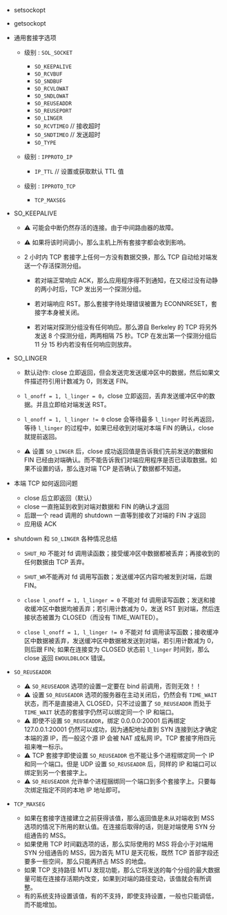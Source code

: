 
* setsockopt
* getsockopt

* 通用套接字选项
   * 级别 : `SOL_SOCKET`
		* `SO_KEEPALIVE`
		* `SO_RCVBUF`
		* `SO_SNDBUF`
		* `SO_RCVLOWAT`
		* `SO_SNDLOWAT`
		* `SO_REUSEADDR`
		* `SO_REUSEPORT`
		* `SO_LINGER`
		* `SO_RCVTIMEO` // 接收超时
		* `SO_SNDTIMEO`  // 发送超时
		* `SO_TYPE`
		
	* 级别 : `IPPROTO_IP`
	   * `IP_TTL` // 设置或获取默认 TTL 值

	* 级别 : `IPPROTO_TCP`
	   * `TCP_MAXSEG`
	
* SO_KEEPALIVE
   * ⚠️ 可能会中断仍然存活的连接。由于中间路由器的故障。
   * ⚠️ 如果将该时间调小，那么主机上所有套接字都会收到影响。
   * 2 小时内 TCP 套接字上任何一方没有数据交换，那么 TCP 自动给对端发送一个存活探测分组。
   
      * 若对端正常响应 ACK，那么应用程序得不到通知，在又经过没有动静的两小时后，TCP 发出另一个探测分组。
      
      * 若对端响应 RST。那么套接字待处理错误被置为 ECONNRESET，套接字本身被关闭。
      
      * 若对端对探测分组没有任何响应。那么源自 Berkeley 的 TCP 将另外发送 8 个探测分组，两两相隔  75 秒。TCP 在发出第一个探测分组后 11 分 15 秒内若没有任何响应则放弃。
      
* SO_LINGER

   * 默认动作: close 立即返回，但会发送完发送缓冲区中的数据，然后如果文件描述符引用计数减为 0，则发送 FIN。
   
   * `l_onoff = 1, l_linger = 0`，close 立即返回，丢弃发送缓冲区中的数据。并且立即给对端发送 RST。
   
   * `l_onoff = 1, l_linger != 0` close 会等待最多 `l_linger` 时长再返回，等待 `l_linger` 的过程中，如果已经收到对端对本端 FIN 的确认，close 就提前返回。  
   
   * ⚠️ 设置 `SO_LINGER` 后，close 成功返回值是告诉我们先前发送的数据和 FIN 已经由对端确认。而不能告诉我们对端应用程序是否已读取数据。如果不设置的话，那么连对端 TCP 是否确认了数据都不知道。


* 本端 TCP 如何返回问题
   * close 后立即返回（默认）
   * close 一直拖延到收到对端对数据和 FIN 的确认才返回
   * 后跟一个 read 调用的 shutdown 一直等到接收了对端的 FIN 才返回
   * 应用级 ACK

* shutdown 和 `SO_LINGER` 各种情况总结
   * `SHUT_RD` 不能对 fd 调用读函数；接受缓冲区中数据都被丢弃；再接收到的任何数据由 TCP 丢弃。
   
   * `SHUT_WR`不能再对 fd 调用写函数；发送缓冲区内容均被发到对端，后跟 FIN。
   
   * `close l_onoff = 1, l_linger = 0` 不能对 fd 调用读写函数；发送和接收缓冲区中数据均被丢弃；若引用计数减为 0，发送 RST 到对端，然后连接状态被置为 CLOSED（而没有 TIME_WAITED）。
   
   * `close l_onoff = 1, l_linger != 0` 不能对 fd 调用读写函数；接收缓冲区中数据被丢弃，发送缓冲区中数据被发送到对端，若引用计数减为 0，则后跟 FIN; 如果在连接变为 CLOSED 状态前 `l_linger` 时间到，那么 close 返回 `EWOULDBLOCK` 错误。

* `SO_REUSEADDR`
   * ⚠️ `SO_REUSEADDR` 选项的设置一定要在 bind 前调用，否则无效！！
   * ⚠️ 设置 `SO_REUSEADDR` 选项的服务器在主动关闭后，仍然会有 `TIME_WAIT` 状态，而不是直接进入 CLOSED，只不过设置了 `SO_REUSEADDR` 而处于 `TIME_WAIT` 状态的套接字仍然可以绑定同一个 IP 和端口。
   * ⚠️ 即使不设置 `SO_REUSEADDR`，绑定 0.0.0.0:20001 后再绑定 127.0.0.1:20001 仍然可以成功，因为通配地址直到 SYN 连接到达才确定本端的源 IP，而一般这个源 IP 会被 NAT 成私网 IP。TCP 套接字用四元祖来唯一标示。
   * ⚠️ TCP 套接字即使设置 `SO_REUSEADDR` 也不能让多个进程绑定同一个 IP 和同一个端口。但是 UDP 设置 `SO_REUSEADDR` 后，同样的 IP 和端口可以绑定到另一个套接字上。
   * ⚠️ `SO_REUSEADDR` 允许单个进程捆绑同一个端口到多个套接字上。只要每次绑定指定不同的本地 IP 地址即可。

* `TCP_MAXSEG`
   * 如果在套接字连接建立之前获得该值，那么返回值是未从对端收到 MSS 选项的情况下所用的默认值。在连接后取得的话，则是对端使用 SYN 分组通告的 MSS。
   * 如果使用 TCP 时间戳选项的话，那么实际使用的 MSS 将会小于对端用 SYN 分组通告的 MSS，因为首先 MTU 是天花板，既然 TCP 首部字段还要多一些空间，那么只能再挤占 MSS 的地盘。
   * 如果 TCP 支持路径 MTU 发现功能，那么它将发送的每个分组的最大数据量可能在连接存活期内改变，如果到对端的路径变动，该值就会有所调整。
   * 有的系统支持设置该值，有的不支持，即使支持设置，一般也只能调低，而不能增加。

   

   



